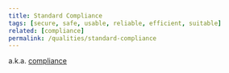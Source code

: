 ```yaml
---
title: Standard Compliance
tags: [secure, safe, usable, reliable, efficient, suitable]
related: [compliance]
permalink: /qualities/standard-compliance
---
```


a.k.a. [compliance](/qualities/compliance)